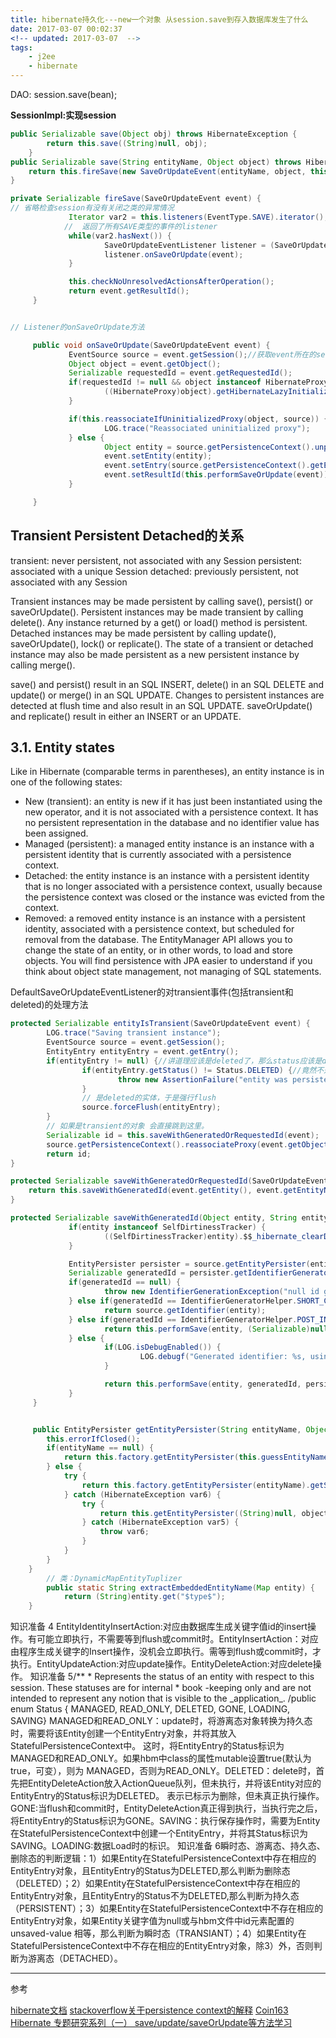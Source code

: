 ```yaml
---
title: hibernate持久化---new一个对象 从session.save到存入数据库发生了什么
date: 2017-03-07 00:02:37
<!-- updated: 2017-03-07  -->
tags:
    - j2ee
    - hibernate
---
```

DAO: session.save(bean);

 **SessionImpl:实现session**
```java
public Serializable save(Object obj) throws HibernateException {
        return this.save((String)null, obj);
    }
public Serializable save(String entityName, Object object) throws HibernateException {
    return this.fireSave(new SaveOrUpdateEvent(entityName, object, this));
}

private Serializable fireSave(SaveOrUpdateEvent event) {
// 省略检查session有没有关闭之类的异常情况
			 Iterator var2 = this.listeners(EventType.SAVE).iterator();
			//  返回了所有SAVE类型的事件的listener
			 while(var2.hasNext()) {
					 SaveOrUpdateEventListener listener = (SaveOrUpdateEventListener)var2.next();
					 listener.onSaveOrUpdate(event);
			 }

			 this.checkNoUnresolvedActionsAfterOperation();
			 return event.getResultId();
	 }


// Listener的onSaveOrUpdate方法

	 public void onSaveOrUpdate(SaveOrUpdateEvent event) {
			 EventSource source = event.getSession();//获取event所在的session
			 Object object = event.getObject();
			 Serializable requestedId = event.getRequestedId();
			 if(requestedId != null && object instanceof HibernateProxy) {
					 ((HibernateProxy)object).getHibernateLazyInitializer().setIdentifier(requestedId);
			 }

			 if(this.reassociateIfUninitializedProxy(object, source)) {
					 LOG.trace("Reassociated uninitialized proxy");
			 } else {
					 Object entity = source.getPersistenceContext().unproxyAndReassociate(object);
					 event.setEntity(entity);
					 event.setEntry(source.getPersistenceContext().getEntry(entity));
					 event.setResultId(this.performSaveOrUpdate(event));
			 }

	 }
```
## Transient Persistent Detached的关系
transient: never persistent, not associated with any Session
persistent: associated with a unique Session
detached: previously persistent, not associated with any Session

Transient instances may be made persistent by calling save(), persist() or saveOrUpdate(). Persistent instances may be made transient by calling delete(). Any instance returned by a get() or load() method is persistent. Detached instances may be made persistent by calling update(), saveOrUpdate(), lock() or replicate(). The state of a transient or detached instance may also be made persistent as a new persistent instance by calling merge().

save() and persist() result in an SQL INSERT, delete() in an SQL DELETE and update() or merge() in an SQL UPDATE. Changes to persistent instances are detected at flush time and also result in an SQL UPDATE. saveOrUpdate() and replicate() result in either an INSERT or an UPDATE.

## 3.1. Entity states

Like in Hibernate (comparable terms in parentheses), an entity instance is in one of the following states:

-	New (transient): an entity is new if it has just been instantiated using the new operator, and it is not associated with a persistence context. It has no persistent representation in the database and no identifier value has been assigned.
-	Managed (persistent): a managed entity instance is an instance with a persistent identity that is currently associated with a persistence context.
-	Detached: the entity instance is an instance with a persistent identity that is no longer associated with a persistence context, usually because the persistence context was closed or the instance was evicted from the context.
-	Removed: a removed entity instance is an instance with a persistent identity, associated with a persistence context, but scheduled for removal from the database.
The EntityManager API allows you to change the state of an entity, or in other words, to load and store objects. You will find persistence with JPA easier to understand if you think about object state management, not managing of SQL statements.




DefaultSaveOrUpdateEventListener的对transient事件(包括transient和deleted)的处理方法
```java
protected Serializable entityIsTransient(SaveOrUpdateEvent event) {
		LOG.trace("Saving transient instance");
		EventSource source = event.getSession();
		EntityEntry entityEntry = event.getEntry();
		if(entityEntry != null) {//讲道理应该是deleted了，那么status应该是deleted
				if(entityEntry.getStatus() != Status.DELETED) {//竟然不是deleted!抛异常
						throw new AssertionFailure("entity was persistent");
				}
				// 是deleted的实体，于是强行flush
				source.forceFlush(entityEntry);
		}
		// 如果是transient的对象 会直接跳到这里。
		Serializable id = this.saveWithGeneratedOrRequestedId(event);
		source.getPersistenceContext().reassociateProxy(event.getObject(), id);
		return id;
}

protected Serializable saveWithGeneratedOrRequestedId(SaveOrUpdateEvent event){
    return this.saveWithGeneratedId(event.getEntity(), event.getEntityName(), (Object)null, event.getSession(), true);
}

protected Serializable saveWithGeneratedId(Object entity, String entityName, Object anything, EventSource source, boolean requiresImmediateIdAccess) {
			 if(entity instanceof SelfDirtinessTracker) {
					 ((SelfDirtinessTracker)entity).$$_hibernate_clearDirtyAttributes();
			 }

			 EntityPersister persister = source.getEntityPersister(entityName, entity);
			 Serializable generatedId = persister.getIdentifierGenerator().generate(source, entity);
			 if(generatedId == null) {
					 throw new IdentifierGenerationException("null id generated for:" + entity.getClass());
			 } else if(generatedId == IdentifierGeneratorHelper.SHORT_CIRCUIT_INDICATOR) {
					 return source.getIdentifier(entity);
			 } else if(generatedId == IdentifierGeneratorHelper.POST_INSERT_INDICATOR) {
					 return this.performSave(entity, (Serializable)null, persister, true, anything, source, requiresImmediateIdAccess);
			 } else {
					 if(LOG.isDebugEnabled()) {
							 LOG.debugf("Generated identifier: %s, using strategy: %s", persister.getIdentifierType().toLoggableString(generatedId, source.getFactory()), persister.getIdentifierGenerator().getClass().getName());
					 }

					 return this.performSave(entity, generatedId, persister, false, anything, source, true);
			 }
	 }


	 public EntityPersister getEntityPersister(String entityName, Object object) {
        this.errorIfClosed();
        if(entityName == null) {
            return this.factory.getEntityPersister(this.guessEntityName(object));
        } else {
            try {
                return this.factory.getEntityPersister(entityName).getSubclassEntityPersister(object, this.getFactory());
            } catch (HibernateException var6) {
                try {
                    return this.getEntityPersister((String)null, object);
                } catch (HibernateException var5) {
                    throw var6;
                }
            }
        }
    }
		// 类：DynamicMapEntityTuplizer
		public static String extractEmbeddedEntityName(Map entity) {
			return (String)entity.get("$type$");
	}
```

知识准备 4 EntityIdentityInsertAction:对应由数据库生成关键字值id的insert操作。有可能立即执行，不需要等到flush或commit时。EntityInsertAction：对应由程序生成关键字的Insert操作，没机会立即执行。需等到flush或commit时，才执行。EntityUpdateAction:对应update操作。EntityDeleteAction:对应delete操作。 知识准备 5/** * Represents the status of an entity with respect to this session. These statuses are for internal * book -keeping only and are not intended to represent any notion that is visible to the \_application_. /public enum Status {
MANAGED,
READ_ONLY,
DELETED,
GONE,
LOADING,
SAVING} MANAGED和READ_ONLY：update时，将游离态对象转换为持久态时，需要将该Entity创建一个EntityEntry对象，并将其放入StatefulPersistenceContext中。
这时，将EntityEntry的Status标识为MANAGED和READ_ONLY。如果hbm中class的属性mutable设置true(默认为true，可变），则为
MANAGED，否则为READ_ONLY。DELETED：delete时，首先把EntityDeleteAction放入ActionQueue队列，但未执行，并将该Entity对应的EntityEntry的Status标识为DELETED。
表示已标示为删除，但未真正执行操作。GONE:当flush和commit时，EntityDeleteAction真正得到执行，当执行完之后，将EntityEntry的Status标识为GONE。SAVING：执行保存操作时，需要为Entity在StatefulPersistenceContext中创建一个EntityEntry，并将其Status标识为SAVING。LOADING:数据Load时的标识。 知识准备 6瞬时态、游离态、持久态、删除态的判断逻辑：1）如果Entity在StatefulPersistenceContext中存在相应的EntityEntry对象，且EntityEntry的Status为DELETED,那么判断为删除态（DELETED）；2）如果Entity在StatefulPersistenceContext中存在相应的EntityEntry对象，且EntityEntry的Status不为DELETED,那么判断为持久态（PERSISTENT）；3）如果Entity在StatefulPersistenceContext中不存在相应的EntityEntry对象，如果Entity关键字值为null或与hbm文件中id元素配置的unsaved-value
相等，那么判断为瞬时态（TRANSIANT）；4）如果Entity在StatefulPersistenceContext中不存在相应的EntityEntry对象，除3）外，否则判断为游离态（DETACHED）。

------------
参考


[hibernate文档](https://docs.jboss.org/hibernate/orm/3.5/api/org/hibernate/Session.html)
[stackoverflow关于persistence context的解释](http://stackoverflow.com/questions/19930152/what-is-persistence-context)
[Coin163
Hibernate 专题研究系列（一） save/update/saveOrUpdate等方法学习](http://amp.coin163.com/it/5624610946476426335)
